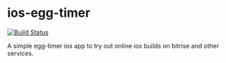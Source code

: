 # ios-egg-timer 
[![Build Status](https://www.bitrise.io/app/652acb33b81beab2.svg?token=y5tujYCUCvSfWbhxOSNYpw&branch=master)](https://www.bitrise.io/app/652acb33b81beab2)

A simple egg-timer ios app to try out online ios builds on bitrise and other services.

